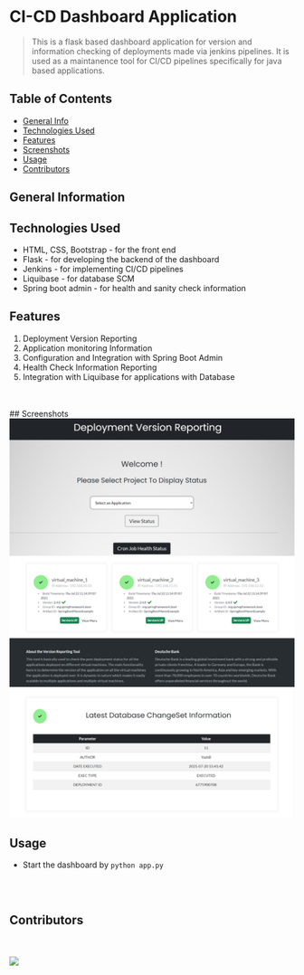 # CI-CD Dashboard Application

> This is a flask based dashboard application for version and information checking of deployments made via jenkins pipelines. It is used as a maintanence tool for CI/CD pipelines specifically for java based applications. 

## Table of Contents
* [General Info](#general-information)
* [Technologies Used](#technologies-used)
* [Features](#features)
* [Screenshots](#screenshots)
* [Usage](#usage)
* [Contributors](#contributors)


## General Information



## Technologies Used
- HTML, CSS, Bootstrap - for the front end
- Flask - for developing the backend of the dashboard
- Jenkins - for implementing CI/CD pipelines
- Liquibase - for database SCM
- Spring boot admin - for health and sanity check information


## Features
1. Deployment Version Reporting 
2. Application monitoring Information
3. Configuration and Integration with Spring Boot Admin
4. Health Check Information Reporting
5. Integration with Liquibase for applications with Database

<br>
<br>
## Screenshots
<br>
<img src="./Screenshots/Screenshot1.jpeg">
<br>
<img src="./Screenshots/Screenshot2.jpeg">
<br>
<img src="./Screenshots/Screenshot3.jpeg">


## Usage
- Start the dashboard by `python app.py` 

<br>
<br>

## Contributors 
<br>
<br>

<a href="https://github.com/tejaspradhan/CI-CD-Dashboard-Application/graphs/contributors">
  <img src="https://contrib.rocks/image?repo=tejaspradhan/CI-CD-Dashboard-Application"/>
</a>
<br>

